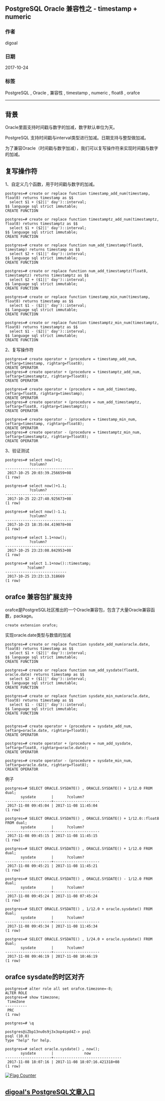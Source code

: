 ## PostgreSQL Oracle 兼容性之 - timestamp + numeric    
                    
### 作者                             
digoal                           
                                      
### 日期                                                                                                                                             
2017-10-24                                                                        
                                                                             
### 标签                                                                          
PostgreSQL , Oracle , 兼容性 , timestamp , numeric , float8 , orafce        
                                                                                                                                                
----                                                                                                                                          
                                                                                                                                                   
## 背景           
Oracle里面支持时间戳与数字的加减，数字默认单位为天。    
    
PostgreSQL 支持时间戳与interval类型进行加减。日期支持与整型做加减。    
    
为了兼容Oracle（时间戳与数字加减），我们可以复写操作符来实现时间戳与数字的加减。    
    
## 复写操作符    
1、自定义几个函数，用于时间戳与数字的加减。    
    
```    
postgres=# create or replace function timestamp_add_num(timestamp, float8) returns timestamp as $$          
  select $1 + ($2||' day')::interval;                 
$$ language sql strict immutable;    
CREATE FUNCTION    
    
postgres=# create or replace function timestamptz_add_num(timestamptz, float8) returns timestamptz as $$    
  select $1 + ($2||' day')::interval;    
$$ language sql strict immutable;    
CREATE FUNCTION    
    
postgres=# create or replace function num_add_timestamp(float8, timestamp) returns timestamp as $$          
  select $2 + ($1||' day')::interval;                 
$$ language sql strict immutable;    
CREATE FUNCTION    
    
postgres=# create or replace function num_add_timestamptz(float8, timestamptz) returns timestamptz as $$    
  select $2 + ($1||' day')::interval;    
$$ language sql strict immutable;    
CREATE FUNCTION    
    
postgres=# create or replace function timestamp_min_num(timestamp, float8) returns timestamp as $$          
  select $1 - ($2||' day')::interval;                 
$$ language sql strict immutable;    
CREATE FUNCTION    
    
postgres=# create or replace function timestamptz_min_num(timestamptz, float8) returns timestamptz as $$    
  select $1 - ($2||' day')::interval;    
$$ language sql strict immutable;    
CREATE FUNCTION    
```    
    
2、复写操作符    
    
```    
postgres=# create operator + (procedure = timestamp_add_num, leftarg=timestamp, rightarg=float8);    
CREATE OPERATOR    
postgres=# create operator + (procedure = timestamptz_add_num, leftarg=timestamptz, rightarg=float8);    
CREATE OPERATOR    
    
postgres=# create operator + (procedure = num_add_timestamp, leftarg=float8, rightarg=timestamp);    
CREATE OPERATOR    
postgres=# create operator + (procedure = num_add_timestamptz, leftarg=float8, rightarg=timestamptz);    
CREATE OPERATOR    
    
postgres=# create operator - (procedure = timestamp_min_num, leftarg=timestamp, rightarg=float8);    
CREATE OPERATOR    
postgres=# create operator - (procedure = timestamptz_min_num, leftarg=timestamptz, rightarg=float8);    
CREATE OPERATOR    
```    
    
3、验证测试    
    
```    
postgres=# select now()+1;    
           ?column?                
-------------------------------    
 2017-10-25 20:03:39.256659+08    
(1 row)    
    
postgres=# select now()+1.1;    
           ?column?                
-------------------------------    
 2017-10-25 22:27:40.925673+08    
(1 row)    
    
postgres=# select now()-1.1;    
           ?column?                
-------------------------------    
 2017-10-23 18:35:04.419078+08    
(1 row)    
    
postgres=# select 1.1+now();    
           ?column?                
-------------------------------    
 2017-10-25 23:23:08.842953+08    
(1 row)    
    
postgres=# select 1.1+now()::timestamp;    
          ?column?              
----------------------------    
 2017-10-25 23:23:13.318669    
(1 row)    
```    
    
## orafce 兼容包扩展支持  
orafce是PostgreSQL社区推出的一个Oracle兼容包，包含了大量Oracle兼容函数，package。  
  
```  
create extension orafce;  
```  
  
实现oracle.date类型与数值的加减  
  
```  
postgres=# create or replace function sysdate_add_num(oracle.date, float8) returns timestamp as $$          
  select $1 + ($2||' day')::interval;                 
$$ language sql strict immutable;    
CREATE FUNCTION    
    
postgres=# create or replace function num_add_sysdate(float8, oracle.date) returns timestamp as $$          
  select $2 + ($1||' day')::interval;                 
$$ language sql strict immutable;    
CREATE FUNCTION    
    
postgres=# create or replace function sysdate_min_num(oracle.date, float8) returns timestamp as $$          
  select $1 - ($2||' day')::interval;                 
$$ language sql strict immutable;    
CREATE FUNCTION    
  
  
postgres=# create operator + (procedure = sysdate_add_num, leftarg=oracle.date, rightarg=float8);    
CREATE OPERATOR    
  
postgres=# create operator + (procedure = num_add_sysdate, leftarg=float8, rightarg=oracle.date);    
CREATE OPERATOR    
  
postgres=# create operator - (procedure = sysdate_min_num, leftarg=oracle.date, rightarg=float8);    
CREATE OPERATOR    
```  
  
例子  
  
```  
postgres=# SELECT ORACLE.SYSDATE() , ORACLE.SYSDATE() + 1/12.0 FROM dual;  
       sysdate       |      ?column?         
---------------------+---------------------  
 2017-11-08 09:45:04 | 2017-11-08 11:45:04  
(1 row)  
  
postgres=# SELECT ORACLE.SYSDATE() , ORACLE.SYSDATE() + 1/12.0::float8 FROM dual;  
       sysdate       |      ?column?         
---------------------+---------------------  
 2017-11-08 09:45:15 | 2017-11-08 11:45:15  
(1 row)  
  
postgres=# SELECT ORACLE.SYSDATE() , ORACLE.SYSDATE() + 1/12.0 FROM dual;  
       sysdate       |      ?column?         
---------------------+---------------------  
 2017-11-08 09:45:21 | 2017-11-08 11:45:21  
(1 row)  
  
postgres=# SELECT ORACLE.SYSDATE() , ORACLE.SYSDATE() - 1/12.0 FROM dual;  
       sysdate       |      ?column?         
---------------------+---------------------  
 2017-11-08 09:45:24 | 2017-11-08 07:45:24  
(1 row)  
  
postgres=# SELECT ORACLE.SYSDATE() , 1/12.0 + oracle.sysdate() FROM dual;  
       sysdate       |      ?column?         
---------------------+---------------------  
 2017-11-08 09:45:34 | 2017-11-08 11:45:34  
(1 row)  
  
postgres=# SELECT ORACLE.SYSDATE() , 1/24.0 + oracle.sysdate() FROM dual;  
       sysdate       |      ?column?         
---------------------+---------------------  
 2017-11-08 09:46:19 | 2017-11-08 10:46:19  
(1 row)  
```  
  
## orafce sysdate的时区对齐
```
postgres=# alter role all set orafce.timezone=-8;
ALTER ROLE
postgres=# show timezone;
 TimeZone 
----------
 PRC
(1 row)

postgres=# \q

postgres@iZbp13nu0s9j3x3op4zpd4Z-> psql
psql (10.0)
Type "help" for help.

postgres=# select oracle.sysdate() , now();
       sysdate       |              now              
---------------------+-------------------------------
 2017-11-08 18:07:16 | 2017-11-08 18:07:16.421318+08
(1 row)
```
     
  
<a rel="nofollow" href="http://info.flagcounter.com/h9V1"  ><img src="http://s03.flagcounter.com/count/h9V1/bg_FFFFFF/txt_000000/border_CCCCCC/columns_2/maxflags_12/viewers_0/labels_0/pageviews_0/flags_0/"  alt="Flag Counter"  border="0"  ></a>  
  
  
  
  
## [digoal's PostgreSQL文章入口](https://github.com/digoal/blog/blob/master/README.md "22709685feb7cab07d30f30387f0a9ae")
  
